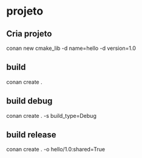 # projeto

## Cria projeto

conan new cmake_lib -d name=hello -d version=1.0

## build

conan create .

## build debug

conan create . -s build_type=Debug

## build release

conan create . -o hello/1.0:shared=True
